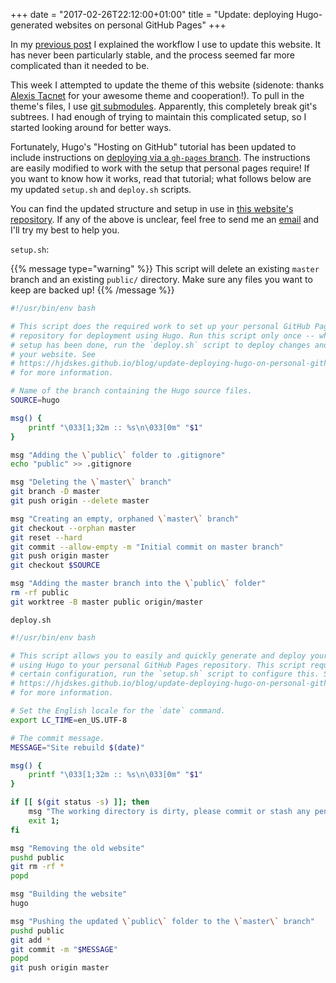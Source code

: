 +++
date = "2017-02-26T22:12:00+01:00"
title = "Update: deploying Hugo-generated websites on personal GitHub Pages"
+++

In my [previous post](/blog/deploying-hugo-on-personal-gh-pages) I explained the
workflow I use to update this website. It has never been particularly stable,
and the process seemed far more complicated than it needed to be.

This week I attempted to update the theme of this website (sidenote: thanks
[Alexis Tacnet](https://github.com/fuegowolf) for your awesome theme and
cooperation!). To pull in the theme's files, I use [git
submodules](https://git-scm.com/book/en/v2/Git-Tools-Submodules). Apparently,
this completely break git's subtrees. I had enough of trying to maintain
this complicated setup, so I started looking around for better ways.

Fortunately, Hugo's "Hosting on GitHub" tutorial has been updated to include
instructions on [deploying via a `gh-pages`
branch](https://gohugo.io/tutorials/github-pages-blog/#deployment-via-gh-pages-branch).
The instructions are easily modified to work with the setup that personal pages
require! If you want to know how it works, read that tutorial; what follows
below are my updated `setup.sh` and `deploy.sh` scripts.

You can find the updated structure and setup in use in [this website's
repository](https://github.com/Hjdskes/hjdskes.github.io). If any of the above
is unclear, feel free to send me an [email](mailto:hjdskes@gmail.com) and I'll
try my best to help you.

`setup.sh`:

{{% message type="warning" %}} This script will delete an existing `master`
branch and an existing `public/` directory. Make sure any files you want to keep
are backed up! {{% /message %}}

```bash
#!/usr/bin/env bash

# This script does the required work to set up your personal GitHub Pages
# repository for deployment using Hugo. Run this script only once -- when the
# setup has been done, run the `deploy.sh` script to deploy changes and update
# your website. See
# https://hjdskes.github.io/blog/update-deploying-hugo-on-personal-github-pages/
# for more information.

# Name of the branch containing the Hugo source files.
SOURCE=hugo

msg() {
    printf "\033[1;32m :: %s\n\033[0m" "$1"
}

msg "Adding the \`public\` folder to .gitignore"
echo "public" >> .gitignore

msg "Deleting the \`master\` branch"
git branch -D master
git push origin --delete master

msg "Creating an empty, orphaned \`master\` branch"
git checkout --orphan master
git reset --hard
git commit --allow-empty -m "Initial commit on master branch"
git push origin master
git checkout $SOURCE

msg "Adding the master branch into the \`public\` folder"
rm -rf public
git worktree -B master public origin/master
```

`deploy.sh`
```bash
#!/usr/bin/env bash

# This script allows you to easily and quickly generate and deploy your website
# using Hugo to your personal GitHub Pages repository. This script requires a
# certain configuration, run the `setup.sh` script to configure this. See
# https://hjdskes.github.io/blog/update-deploying-hugo-on-personal-github-pages/
# for more information.

# Set the English locale for the `date` command.
export LC_TIME=en_US.UTF-8

# The commit message.
MESSAGE="Site rebuild $(date)"

msg() {
    printf "\033[1;32m :: %s\n\033[0m" "$1"
}

if [[ $(git status -s) ]]; then
    msg "The working directory is dirty, please commit or stash any pending changes"
    exit 1;
fi

msg "Removing the old website"
pushd public
git rm -rf *
popd

msg "Building the website"
hugo

msg "Pushing the updated \`public\` folder to the \`master\` branch"
pushd public
git add *
git commit -m "$MESSAGE"
popd
git push origin master
```
